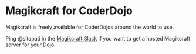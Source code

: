 # Magikcraft for CoderDojo

Magikcraft is freely available for CoderDojos around the world to use. 

Ping @sitapati in the [Magikcraft Slack](slack.magikcraft.io) if you want to get a hosted Magikcraft server for your Dojo.